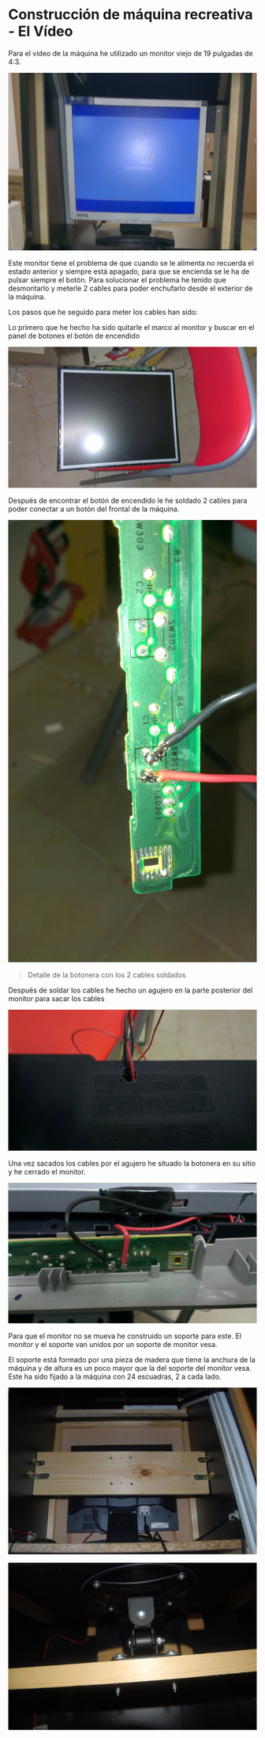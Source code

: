 # Construcción de máquina recreativa - El Vídeo

Para el vídeo de la máquina he utilizado un monitor viejo de 19 pulgadas de 4:3.

![Video_01](../imagenes/recreativa/Video_01.jpg "Monitor")

Este monitor tiene el problema de que cuando se le alimenta no recuerda el estado anterior y siempre está apagado, para que  se encienda se le ha de pulsar siempre el botón.
Para solucionar el problema he tenido que desmontarlo y meterle 2 cables para poder enchufarlo desde el exterior de la máquina.

Los pasos que he seguido para meter los cables han sido:

Lo primero que he hecho ha sido quitarle el marco al monitor y buscar en el panel de botones el botón de encendido

![Video_02](../imagenes/recreativa/Video_02.jpg "Monitor sin su marco")

Después de encontrar el botón de encendido le he soldado 2 cables para poder conectar a un botón del frontal de la máquina.

![Video_03](../imagenes/recreativa/Video_03.jpg "Detalle de la botonera con los 2 cables soldados")
> Detalle de la botonera con los 2 cables soldados

Después de soldar los cables he hecho un agujero en la parte posterior del monitor para sacar los cables

![Video_04](../imagenes/recreativa/Video_04.jpg "Detalle del agujero hecho para sacar los cables")

Una vez sacados los cables por el agujero he situado la botonera en su sitio y he cerrado el monitor.

![Video_05](../imagenes/recreativa/Video_05.jpg "Detalle de la botonera en su sitio con los cables ya soldados")

Para que el monitor no se mueva he construido un soporte para este. El monitor y el soporte van unidos por un soporte de monitor vesa.

El soporte está formado por una pieza de madera que tiene la anchura de la máquina y de altura es un poco mayor que la del soporte del monitor vesa. Este ha sido fijado a la máquina con 24 escuadras, 2 a cada lado.

![Video_06](../imagenes/recreativa/Video_06.jpg "Soporte monitor")

![Video_07](../imagenes/recreativa/Video_07.jpg "Conexión del monitor al soporte")
